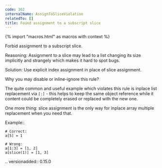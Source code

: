 ```yaml
---
code: 362
internalName: AssignToSliceViolation
relatedTo: []
title: Found assignment to a subscript slice
---
```


{% import "macros.html" as macros with context %}

Forbid assignment to a subscript slice.

Reasoning: Assignment to a slice may lead to a list changing its size
implicitly and strangely which makes it hard to spot bugs.

Solution: Use explicit index assignment in place of slice assignment.

Why you may disable or inline-ignore this rule?

The quite common and useful example which violates this rule is inplace
list replacement via `[:]` - this helps to keep the same object
reference while it content could be completely erased or replaced with
the new one.

One more thing: slice assignment is the only way for inplace array
multiple replacement when you need that.

Example::

    # Correct:
    a[5] = 1
    
    # Wrong:
    a[1:3] = [1, 2]
    a[slice(1)] = [1, 3]

.. versionadded:: 0.15.0
